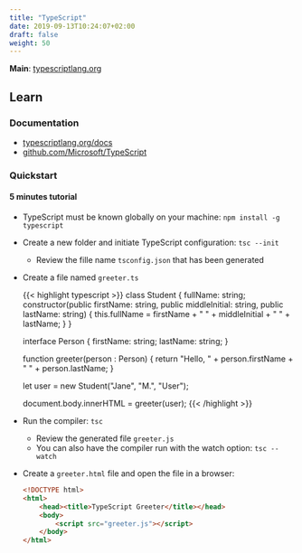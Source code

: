 ```yaml
---
title: "TypeScript"
date: 2019-09-13T10:24:07+02:00
draft: false
weight: 50
---
```


**Main**: [typescriptlang.org](https://www.typescriptlang.org/)

## Learn

### Documentation

- [typescriptlang.org/docs](https://www.typescriptlang.org/docs/home.html)
- [github.com/Microsoft/TypeScript](https://github.com/Microsoft/TypeScript)

### Quickstart

#### 5 minutes tutorial

- TypeScript must be known globally on your machine: `npm install -g typescript`

- Create a new folder and initiate TypeScript configuration: `tsc --init`

  - Review the fille name `tsconfig.json` that has been generated

- Create a file named `greeter.ts`

  {{< highlight typescript >}}
  class Student {
      fullName: string;
      constructor(public firstName: string, public middleInitial: string, public lastName: string) {
          this.fullName = firstName + " " + middleInitial + " " + lastName;
      }
  }

  interface Person {
      firstName: string;
      lastName: string;
  }

  function greeter(person : Person) {
      return "Hello, " + person.firstName + " " + person.lastName;
  }

  let user = new Student("Jane", "M.", "User");

  document.body.innerHTML = greeter(user);
  {{< /highlight >}}

- Run the compiler: `tsc`

  - Review the generated file `greeter.js`
  - You can also have the compiler run with the watch option: `tsc --watch`

- Create a `greeter.html` file and open the file in a browser:

  ```html
  <!DOCTYPE html>
  <html>
      <head><title>TypeScript Greeter</title></head>
      <body>
          <script src="greeter.js"></script>
      </body>
  </html>
  ```
